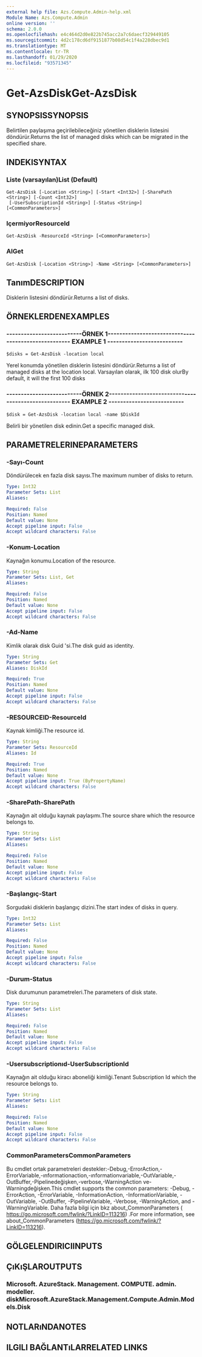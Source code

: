 ```yaml
---
external help file: Azs.Compute.Admin-help.xml
Module Name: Azs.Compute.Admin
online version: ''
schema: 2.0.0
ms.openlocfilehash: e4c464d2d0e822b745acc2a7c6daecf329449105
ms.sourcegitcommit: 4d2c178cd6df9151877b08d54c1f4a228dbec9d1
ms.translationtype: MT
ms.contentlocale: tr-TR
ms.lasthandoff: 01/29/2020
ms.locfileid: "93571345"
---
```

# <span data-ttu-id="9ad41-101">Get-AzsDisk</span><span class="sxs-lookup"><span data-stu-id="9ad41-101">Get-AzsDisk</span></span>

## <span data-ttu-id="9ad41-102">SYNOPSIS</span><span class="sxs-lookup"><span data-stu-id="9ad41-102">SYNOPSIS</span></span>
<span data-ttu-id="9ad41-103">Belirtilen paylaşıma geçirilebileceğiniz yönetilen disklerin listesini döndürür.</span><span class="sxs-lookup"><span data-stu-id="9ad41-103">Returns the list of managed disks which can be migrated in the specified share.</span></span>

## <span data-ttu-id="9ad41-104">INDEKI</span><span class="sxs-lookup"><span data-stu-id="9ad41-104">SYNTAX</span></span>

### <span data-ttu-id="9ad41-105">Liste (varsayılan)</span><span class="sxs-lookup"><span data-stu-id="9ad41-105">List (Default)</span></span>
```
Get-AzsDisk [-Location <String>] [-Start <Int32>] [-SharePath <String>] [-Count <Int32>]
 [-UserSubscriptionId <String>] [-Status <String>] [<CommonParameters>]
```

### <span data-ttu-id="9ad41-106">Içermiyor</span><span class="sxs-lookup"><span data-stu-id="9ad41-106">ResourceId</span></span>
```
Get-AzsDisk -ResourceId <String> [<CommonParameters>]
```

### <span data-ttu-id="9ad41-107">Al</span><span class="sxs-lookup"><span data-stu-id="9ad41-107">Get</span></span>
```
Get-AzsDisk [-Location <String>] -Name <String> [<CommonParameters>]
```

## <span data-ttu-id="9ad41-108">Tanım</span><span class="sxs-lookup"><span data-stu-id="9ad41-108">DESCRIPTION</span></span>
<span data-ttu-id="9ad41-109">Disklerin listesini döndürür.</span><span class="sxs-lookup"><span data-stu-id="9ad41-109">Returns a list of disks.</span></span>

## <span data-ttu-id="9ad41-110">ÖRNEKLERDEN</span><span class="sxs-lookup"><span data-stu-id="9ad41-110">EXAMPLES</span></span>

### <span data-ttu-id="9ad41-111">--------------------------ÖRNEK 1--------------------------</span><span class="sxs-lookup"><span data-stu-id="9ad41-111">-------------------------- EXAMPLE 1 --------------------------</span></span>
```
$disks = Get-AzsDisk -location local
```

<span data-ttu-id="9ad41-112">Yerel konumda yönetilen disklerin listesini döndürür.</span><span class="sxs-lookup"><span data-stu-id="9ad41-112">Returns a list of managed disks at the location local.</span></span>
<span data-ttu-id="9ad41-113">Varsayılan olarak, ilk 100 disk olur</span><span class="sxs-lookup"><span data-stu-id="9ad41-113">By default, it will the first 100 disks</span></span>

### <span data-ttu-id="9ad41-114">--------------------------ÖRNEK 2--------------------------</span><span class="sxs-lookup"><span data-stu-id="9ad41-114">-------------------------- EXAMPLE 2 --------------------------</span></span>
```
$disk = Get-AzsDisk -location local -name $DiskId
```

<span data-ttu-id="9ad41-115">Belirli bir yönetilen disk edinin.</span><span class="sxs-lookup"><span data-stu-id="9ad41-115">Get a specific managed disk.</span></span>

## <span data-ttu-id="9ad41-116">PARAMETRELERINE</span><span class="sxs-lookup"><span data-stu-id="9ad41-116">PARAMETERS</span></span>

### <span data-ttu-id="9ad41-117">-Sayı</span><span class="sxs-lookup"><span data-stu-id="9ad41-117">-Count</span></span>
<span data-ttu-id="9ad41-118">Döndürülecek en fazla disk sayısı.</span><span class="sxs-lookup"><span data-stu-id="9ad41-118">The maximum number of disks to return.</span></span>

```yaml
Type: Int32
Parameter Sets: List
Aliases: 

Required: False
Position: Named
Default value: None
Accept pipeline input: False
Accept wildcard characters: False
```

### <span data-ttu-id="9ad41-119">-Konum</span><span class="sxs-lookup"><span data-stu-id="9ad41-119">-Location</span></span>
<span data-ttu-id="9ad41-120">Kaynağın konumu.</span><span class="sxs-lookup"><span data-stu-id="9ad41-120">Location of the resource.</span></span>

```yaml
Type: String
Parameter Sets: List, Get
Aliases: 

Required: False
Position: Named
Default value: None
Accept pipeline input: False
Accept wildcard characters: False
```

### <span data-ttu-id="9ad41-121">-Ad</span><span class="sxs-lookup"><span data-stu-id="9ad41-121">-Name</span></span>
<span data-ttu-id="9ad41-122">Kimlik olarak disk Guid 'si.</span><span class="sxs-lookup"><span data-stu-id="9ad41-122">The disk guid as identity.</span></span>

```yaml
Type: String
Parameter Sets: Get
Aliases: DiskId

Required: True
Position: Named
Default value: None
Accept pipeline input: False
Accept wildcard characters: False
```

### <span data-ttu-id="9ad41-123">-RESOURCEID</span><span class="sxs-lookup"><span data-stu-id="9ad41-123">-ResourceId</span></span>
<span data-ttu-id="9ad41-124">Kaynak kimliği.</span><span class="sxs-lookup"><span data-stu-id="9ad41-124">The resource id.</span></span>

```yaml
Type: String
Parameter Sets: ResourceId
Aliases: Id

Required: True
Position: Named
Default value: None
Accept pipeline input: True (ByPropertyName)
Accept wildcard characters: False
```

### <span data-ttu-id="9ad41-125">-SharePath</span><span class="sxs-lookup"><span data-stu-id="9ad41-125">-SharePath</span></span>
<span data-ttu-id="9ad41-126">Kaynağın ait olduğu kaynak paylaşımı.</span><span class="sxs-lookup"><span data-stu-id="9ad41-126">The source share which the resource belongs to.</span></span>

```yaml
Type: String
Parameter Sets: List
Aliases: 

Required: False
Position: Named
Default value: None
Accept pipeline input: False
Accept wildcard characters: False
```

### <span data-ttu-id="9ad41-127">-Başlangıç</span><span class="sxs-lookup"><span data-stu-id="9ad41-127">-Start</span></span>
<span data-ttu-id="9ad41-128">Sorgudaki disklerin başlangıç dizini.</span><span class="sxs-lookup"><span data-stu-id="9ad41-128">The start index of disks in query.</span></span>

```yaml
Type: Int32
Parameter Sets: List
Aliases: 

Required: False
Position: Named
Default value: None
Accept pipeline input: False
Accept wildcard characters: False
```

### <span data-ttu-id="9ad41-129">-Durum</span><span class="sxs-lookup"><span data-stu-id="9ad41-129">-Status</span></span>
<span data-ttu-id="9ad41-130">Disk durumunun parametreleri.</span><span class="sxs-lookup"><span data-stu-id="9ad41-130">The parameters of disk state.</span></span>

```yaml
Type: String
Parameter Sets: List
Aliases: 

Required: False
Position: Named
Default value: None
Accept pipeline input: False
Accept wildcard characters: False
```

### <span data-ttu-id="9ad41-131">-Usersubscriptionıd</span><span class="sxs-lookup"><span data-stu-id="9ad41-131">-UserSubscriptionId</span></span>
<span data-ttu-id="9ad41-132">Kaynağın ait olduğu kiracı aboneliği kimliği.</span><span class="sxs-lookup"><span data-stu-id="9ad41-132">Tenant Subscription Id which the resource belongs to.</span></span>

```yaml
Type: String
Parameter Sets: List
Aliases: 

Required: False
Position: Named
Default value: None
Accept pipeline input: False
Accept wildcard characters: False
```

### <span data-ttu-id="9ad41-133">CommonParameters</span><span class="sxs-lookup"><span data-stu-id="9ad41-133">CommonParameters</span></span>
<span data-ttu-id="9ad41-134">Bu cmdlet ortak parametreleri destekler:-Debug,-ErrorAction,-ErrorVariable,-ınformationaction,-ınformationvariable,-OutVariable,-OutBuffer,-Pipelinedeğişken,-verbose,-WarningAction ve-Warningdeğişken.</span><span class="sxs-lookup"><span data-stu-id="9ad41-134">This cmdlet supports the common parameters: -Debug, -ErrorAction, -ErrorVariable, -InformationAction, -InformationVariable, -OutVariable, -OutBuffer, -PipelineVariable, -Verbose, -WarningAction, and -WarningVariable.</span></span> <span data-ttu-id="9ad41-135">Daha fazla bilgi için bkz about_CommonParameters ( https://go.microsoft.com/fwlink/?LinkID=113216) .</span><span class="sxs-lookup"><span data-stu-id="9ad41-135">For more information, see about_CommonParameters (https://go.microsoft.com/fwlink/?LinkID=113216).</span></span>

## <span data-ttu-id="9ad41-136">GÖLGELENDIRICI</span><span class="sxs-lookup"><span data-stu-id="9ad41-136">INPUTS</span></span>

## <span data-ttu-id="9ad41-137">ÇıKıŞLAR</span><span class="sxs-lookup"><span data-stu-id="9ad41-137">OUTPUTS</span></span>

### <span data-ttu-id="9ad41-138">Microsoft. AzureStack. Management. COMPUTE. admin. modeller. disk</span><span class="sxs-lookup"><span data-stu-id="9ad41-138">Microsoft.AzureStack.Management.Compute.Admin.Models.Disk</span></span>

## <span data-ttu-id="9ad41-139">NOTLARıNDA</span><span class="sxs-lookup"><span data-stu-id="9ad41-139">NOTES</span></span>

## <span data-ttu-id="9ad41-140">ILGILI BAĞLANTıLAR</span><span class="sxs-lookup"><span data-stu-id="9ad41-140">RELATED LINKS</span></span>

